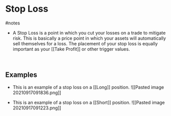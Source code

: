 # Stop Loss
#notes 
- A Stop Loss is a point in which you cut your losses on a trade to mitigate risk. This is basically a price point in which your assets will automatically sell themselves for a loss. The placement of your stop loss is equally important as your [[Take Profit]] or other trigger values.

<br>

## Examples

- This is an example of a stop loss on a [[Long]] position.
![[Pasted image 20210917091836.png]]

- This is an example of a stop loss on a [[Short]] position.
![[Pasted image 20210917091223.png]]
